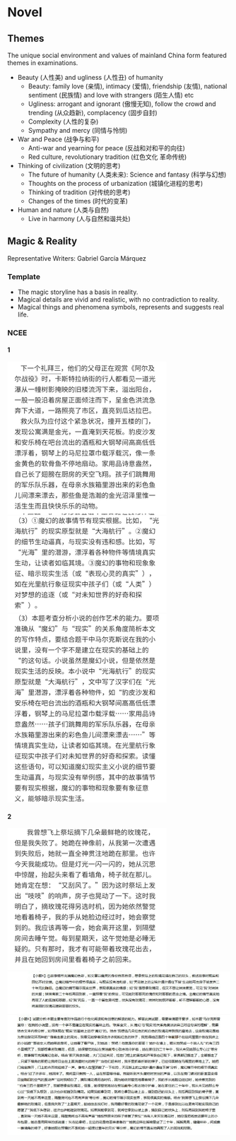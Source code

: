 # Novel

## Themes

The unique social environment and values of mainland China form featured themes in examinations.

* Beauty (人性美) and ugliness (人性丑) of humanity
    * Beauty: family love (亲情), intimacy (爱情), friendship (友情), national sentiment (民族情) and love with strangers (陌生人情) etc
    * Ugliness: arrogant and ignorant (傲慢无知), follow the crowd and trending (从众趋新), complacency (固步自封)
    * Complexity (人性的复杂)
    * Sympathy and mercy (同情与怜悯)
* War and Peace (战争与和平)
    * Anti-war and yearning for peace (反战和对和平的向往)
    * Red culture, revolutionary tradition (红色文化 革命传统)
* Thinking of civilization (文明的思考)
    * The future of humanity (人类未来): Science and fantasy (科学与幻想)
    * Thoughts on the process of urbanization (城镇化进程的思考)
    * Thinking of tradition (对传统的思考)
    * Changes of the times (时代的变革)
* Human and nature (人类与自然)
    * Live in harmony (人与自然和谐共处)

## Magic & Reality

Representative Writers: Gabriel García Márquez

### Template

+ The magic storyline has a basis in reality.
+ Magical details are vivid and realistic, with no contradiction to reality.
+ Magical things and phenomena symbols, represents and suggests real life.

### NCEE

#### 1

![0](Novel/NCEE-1-0.jpg)
![1](Novel/NCEE-1-1.jpg)
![1](Novel/NCEE-1-2.jpg)

#### 2

![0](Novel/NCEE-2-0.jpg)
![1](Novel/NCEE-2-1.jpg)
![1](Novel/NCEE-2-2.jpg)
